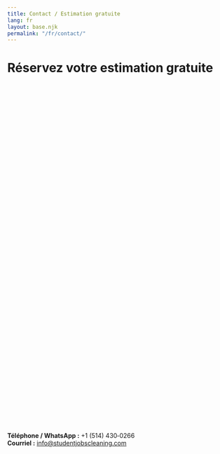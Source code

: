 ```yaml
---
title: Contact / Estimation gratuite
lang: fr
layout: base.njk
permalink: "/fr/contact/"
---
```



# Réservez votre estimation gratuite

<div class="calendly-inline-widget" data-url="https://calendly.com/your-calendly-slug/estimate?hide_event_type_details=1&primary_color=1565C0" style="min-width:320px;height:780px;"></div>
<script src="https://assets.calendly.com/assets/external/widget.js" async></script>

**Téléphone / WhatsApp :** +1 (514) 430‑0266  
**Courriel :** info@studentjobscleaning.com

